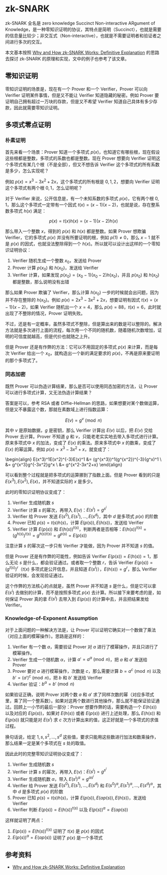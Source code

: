 # zk-SNARK

zk-SNARK 全名是 zero knowledge Succinct Non-interactive ARgument of Knowledge，是一种零知识证明的协议，其特点是简明（Succinct），也就是需要的信息量比较少；非交互式（Non-interactive），也就是不需要证明者和验证者之间进行多次的交互。

本文基本按照 [Why and How zk-SNARK Works: Definitive Explanation](https://arxiv.org/pdf/1906.07221.pdf) 的思路去探讨 zk-SNARK 的原理和实现，文中的例子也参考了该文章。

## 零知识证明

零知识证明的场景是，现在有一个 Prover 和一个 Verifier，Prover 可以向 Verifier 证明某件事情，但是又不能让 Verifier 知道隐藏的秘密。例如 Prover 要证明自己拥有超过一万块的存款，但是又不希望 Verifier 知道自己具体有多少存款，因此就需要零知识证明。

## 多项式零点证明

### 朴素证明

首先来看一个场景：Prover 知道一个多项式 $p(x)$，也知道它有哪些根，现在假设这些根都是整数，多项式的系数也都是整数。现在 Prover 想要向 Verifier 证明这个多项式有某几个根（不是全部），但又不想告诉 Verifier 这个多项式的所有系数是多少，怎么实现呢？

例如 $p(x)=x^3-3x^2+2x$，这个多项式的所有根是 $0, 1, 2$，想要向 Verifier 证明这个多项式有两个根 $0, 1$，怎么证明呢？

对于 Verifier 来说，公开信息是，有一个未知系数的多项式 $p(x)$，它有两个根 $0, 1$，那么这个多项式一定带有一个因式 $t(x)=(x-1)(x-2)$，也就是说，存在整系数多项式 $h(x)$ 满足：

$$
p(x)=t(x)h(x)=(x-1)(x-2)h(x)
$$

那么带入一个整数 $x$，得到的 $p(x)$ 和 $h(x)$ 都是整数。如果 Prover 想欺骗 Verifier，它的多项式 $p(x)$ 并没有所要证明的根，例如 $p(1) \ne 0$，那么 $x-1$ 就不是 $p(x)$ 的因式，也就没法整除得到一个 $h(x)$。所以就可以设计出这样的一个零知识证明协议：

1. Verifier 随机生成一个整数 $x_0$，发送给 Prover
2. Prover 计算 $p(x_0)$ 和 $h(x_0)$，发送给 Verifier
3. Verifier 计算，如果发现 $p(x_0)=(x_0-1)(x_0-2)h(x_0)$，并且 $p(x_0)$ 和 $h(x_0)$ 都是整数，那么说明没有出错

那么如果 Prover 欺骗了 Verifier，那么计算 $h(x_0)$ 一步的时候就会出问题，因为并不存在整除的 $h(x_0)$。例如 $p(x)=2x^3-3x^2+2x$，想要证明有因式 $t(x)=(x-1)(x-2)$，如果 Verifier 随机出一个 $x=4$，那么 $p(x)=88$，$t(x)=6$，此时就出现了不整除的情况，Prover 证明失败。

不过，还是有一定概率，虽然多项式不整除，但是算出来的数是可以整除的。解决方法就是多次进行上面的流程，每次用一个不同的随机数，随着随机次数增加，证明的可信度就越高，但是代价也就随之上升。

但是 Prover 还是有作弊的方法：它可以不用固定的多项式 $p(x)$ 来计算，而是每次 Verifier 给出一个 $x_0$，就构造出一个新的满足要求的 $p(x)$，不再是原来要证明的那个多项式了。

### 同态加密

既然 Prover 可以伪造计算结果，那么是否可以使用同态加密的方法，让 Prover 可以进行多项式计算，又无法伪造计算结果？

答案是可以，参考 RSA 或者 Diffie-Hellman 的思路，如果想要对某个数做运算，但是又不暴露这个数，那就在素数域上进行指数运算：

$$
E(v) = g^v \pmod n
$$

其中 $v$ 是原始数据，$g$ 是密钥，那么 Verifier 计算出 $E(v)$ 以后，把 $E(v)$ 交给 Prover 去计算。Prover 不知道 $g$ 和 $v$，只能老老实实地去带入多项式进行计算。原来多项式中 $x$ 的加法，变成了 $E(x)$ 的乘法。原来多项式中 $x$ 的数乘，变成了 $E(x)$ 的幂运算。例如 $p(x)=x^3-3x^2+x$，就变成了：

\begin{align}
E(x^3)^1E(x^2)^{-3}E(x)^1 &= (g^{x^3})^1(g^{x^2})^{-3}(g^x)^1 \\
&= g^{x^3}g^{-3x^2}g^x \\
&= g^{x^2-3x^2+x}
\end{align}

可以看到整个过程就是把多项式的运算挪到了指数上面。但是 Prover 看到的只是 $E(x^3), E(x^2), E(x)$，并不知道实际的 $x$ 是多少。

此时的零知识证明协议变成了：

1. Verifier 生成随机数 $s$
2. Verifier 计算 $s$ 的幂次，再带入 $E(v)$：$E(s^i) = g^{s^i}$
3. Verifier 给 Prover 发送 $E(s^0), E(s^1), \ldots, E(s^d)$，其中 $d$ 是多项式 $p(x)$ 的阶数
4. Prover 已知 $p(s)=t(s)h(s)$，计算 $E(p(s)), E(h(s))$，发送给 Verifier
5. Verifier 计算 $E(p(s))$ 和 $E(h(s))^{t(s)}$，判断两者是否相等：$E(h(s))^{t(s)}=(g^{h(s)})^{t(s)}=g^{h(s)t(s)}=g^{p(s)}=E(p(s))$

注意计算 $s$ 的幂次这一步只有 Verifier 才能做，因为 Prover 并不知道 $s$ 的值。

但是 Prover 还是有作弊的可能性，例如告诉 Verifier $E(p(s))=E(h(s))=1$，那么无论 $s$ 是什么，都会验证通过。或者取一个整数 $r$，告诉 Verifier $E(p(s))=(g^{t(s)})^r$（$t(x)$ 多项式是公开信息，并且知道 $E(s^i)$），$E(h(s))=g^r$，那么 Verifier 验证的时候，会发现验证通过。

这个作弊的方法核心的点就是，虽然 Prover 并不知道 $s$ 是什么，但是它可以拿 $E(s^i)$ 去做别的计算，而不是按照多项式 $p(x)$ 去计算。所以接下来要考虑的是，如何保证 Prover 真的拿 $E(s^i)$ 去带入到 $E(p(s))$ 的计算中去，并且把结果发给 Verifier。

### Knowledge-of-Exponent Assumption

对于上面问题的一种解决方法是，让 Prover 可以证明它确实对一个数做了乘法（对应上面的模幂操作）。思路是这样的：

1. Verifier 有一个数 $a$，需要验证 Prover 对 $a$ 进行了模幂操作，并且只进行了模幂操作。
2. Verifier 生成一个随机数 $\alpha$，计算 $a' = a^{\alpha} \pmod n$，把 $a$ 和 $a'$ 发送给 Prover
3. Prover 要对 $a$ 进行模幂操作，次数是 $c$，那么需要计算 $b=a^c \pmod n$ 以及 $b' = (a')^c \pmod n$，把 $b$ 和 $b'$ 发送给 Verifier
4. Verifier 验证：$b^{\alpha} = b' \pmod n$

如果验证正确，说明 Prover 对两个数 $a$ 和 $a'$ 求了同样次数的幂（对应多项式里，乘了同一个整系数）。如果对这两个数进行其他操作，那么就不能保证验证通过。回顾上一小节的最后一部分：Prover 想要作弊的话，需要构造一个 $E(h(s))$ 以及对应的 $E(p(s))$，如果对 $E(h(s))$ 或者 $E(p(s))$ 进行上述处理，那么 $E(h(s))$ 和 $E(p(s))$ 就只能是对 $E(s^i)$ 求 $c$ 次方计算出来的值，这正好就是一个多项式的求值过程。

换句话说，给定 $1, s, s^2, \ldots, s^d$ 这些值，要求只能用这些数进行加法和数乘操作，那么结果一定是某个多项式在 $s$ 处的取值。

因此此时的完整零知识证明协议变成了：

1. Verifier 生成随机数 $s$
2. Verifier 计算 $s$ 的幂次，再带入 $E(v)$：$E(s^i) = g^{s^i}$
3. Verifier 生成随机数 $\alpha$，带入 $E(s^i)^{\alpha} = g^{\alpha{}s^{i}}$
3. Verifier 给 Prover 发送 $E(s^0), E(s^1), \ldots, E(s^d)$ 和 $E(s^0)^{\alpha}, E(s^1)^{\alpha}, \ldots, E(s^d)^{\alpha}$，其中 $d$ 是多项式 $p(x)$ 的阶数
4. Prover 已知 $p(s)=t(s)h(s)$，计算 $E(p(s)), E(\alpha{}p(s)), E(h(s))$，发送给 Verifier
5. Verifier 判断 $E(p(s))=E(h(s))^{t(s)}$ 以及 $E(p(s))^{\alpha}=E(\alpha{}p(s))$

这样就证明了两点：

1. $E(p(s))=E(h(s))^{t(s)}$ 证明了 $t(x)$ 是 $p(x)$ 的因式
2. $E(p(s))^{\alpha}=E(\alpha{}p(s))$ 证明了 $p(x)$ 是一个多项式

## 参考资料

- [Why and How zk-SNARK Works: Definitive Explanation](https://arxiv.org/pdf/1906.07221.pdf)